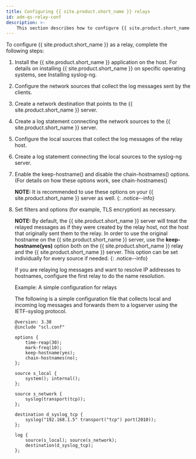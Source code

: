 ```yaml
---
title: Configuring {{ site.product.short_name }} relays
id: adm-qs-relay-conf
description: >-
    This section describes how to configure {{ site.product.short_name }} as a relay.
---
```


To configure {{ site.product.short_name }} as a relay, complete the following steps:

1. Install the {{ site.product.short_name }} application on the host. For details on
    installing {{ site.product.short_name }} on specific operating systems, see
    Installing syslog-ng.
2. Configure the network sources that collect the log messages sent by
    the clients.

3. Create a network destination that points to the {{ site.product.short_name }} server.

4. Create a log statement connecting the network sources to the
    {{ site.product.short_name }} server.

5. Configure the local sources that collect the log messages of the
    relay host.

6. Create a log statement connecting the local sources to the syslog-ng
    server.

7. Enable the keep-hostname() and disable the chain-hostnames()
    options. (For details on how these options work, see
    chain-hostnames()

    **NOTE:** It is recommended to use these options on your {{ site.product.short_name }}
    server as well.
    {: .notice--info}

8. Set filters and options (for example, TLS encryption) as necessary.

    **NOTE:** By default, the {{ site.product.short_name }} server will treat the relayed
    messages as if they were created by the relay host, not the host
    that originally sent them to the relay. In order to use the original
    hostname on the {{ site.product.short_name }} server, use the **keep-hostname(yes)**
    option both on the {{ site.product.short_name }} relay and the {{ site.product.short_name }} server. This
    option can be set individually for every source if needed.
    {: .notice--info}

    If you are relaying log messages and want to resolve IP addresses to
    hostnames, configure the first relay to do the name resolution.

    Example: A simple configuration for relays

    The following is a simple configuration file that collects local and
    incoming log messages and forwards them to a logserver using the
    IETF-syslog protocol.

    ```config
    @version: 3.38
    @include "scl.conf"

    options {
        time-reap(30);
        mark-freq(10);
        keep-hostname(yes);
        chain-hostnames(no);
    };

    source s_local {
        system(); internal();
    };

    source s_network {
        syslog(transport(tcp));
    };

    destination d_syslog_tcp {
        syslog("192.168.1.5" transport("tcp") port(2010));
    };

    log {
        source(s_local); source(s_network);
        destination(d_syslog_tcp);
    };
    ```

